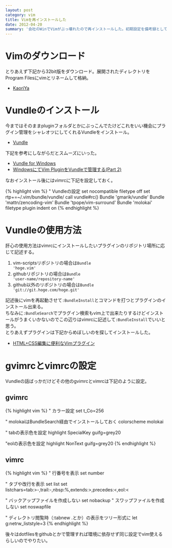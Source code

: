 ```yaml
---
layout: post
category: vim
title: Vimを再インストールした
date: 2012-04-20
summary: '会社のWinでVimがぶっ壊れたので再インストールした。初期設定を備考録として残しておく。'
---
```


# Vimのダウンロード

とりあえず下記から32bit版をダウンロード。展開されたディレクトリをProgram Filesにvimとリネームして格納。

* [KaoriYa](http://www.kaoriya.net/software/vim 'KaoriYa')

# Vundleのインストール

今まではそのままpluginフォルダとかにぶっこんでたけどこれをいい機会にプラグイン管理をシャレオツにしてくれるVundleをインストール。

* [Vundle](https://github.com/gmarik/Vundle 'Vundle')

下記を参考にしながらだとスムーズにいった。

* [Vundle for Windows](https://github.com/gmarik/vundle/wiki/Vundle-for-Windows 'Vundle for Windows')
* [WindowsにてVim PluginをVundleで管理する(Part 2)](http://www.kaneshinth.com/vim/windows-vim-plugin-vundle-2/ 'WindowsにてVim PluginをVundleで管理する(Part 2)')

なおインストール後にはvimrcに下記を設定しておく。

{% highlight vim %}
" Vundleの設定
set nocompatible
filetype off
set rtp+=~/.vim/bundle/vundle/
call vundle#rc()
Bundle 'gmarik/vundle'
Bundle 'mattn/zencoding-vim'
Bundle 'tpope/vim-surround'
Bundle 'molokai'
filetype plugin indent on
{% endhighlight %}

# Vundleの使用方法

肝心の使用方法はvimrcにインストールしたいプラグインのリポジトリ場所に応じて記述する。

1. vim-scriptsリポジトリの場合は<code class="inline">Bundle 'hoge.vim'</code>
2. githubリポジトリの場合は<code class="inline">Bundle 'user-name/repository-name'</code>
3. github以外のリポジトリの場合は<code class="inline">Bundle 'git://git.hoge.com/hoge.git'</code>

記述後にvimを再起動させて<code class="inline">:BundleInstall</code>とコマンドを打つとプラグインのインストール出来る。  
ちなみに<code class="inline">:BundleSearch</code>でプラグイン検索もvim上で出来たりするけどインストールがうまくいかないのでこの辺りはvimrcに記述して<code class="inline">:BundleInstall</code>でいいと思う。  
とりあえずプラグインは下記からめぼしいのを探してインストールした。

* [HTML+CSS編集に便利なVimプラグイン](http://matome.naver.jp/odai/2130348974487179401 'HTML+CSS編集に便利なVimプラグイン')

# gvimrcとvimrcの設定

Vundleの話ばっかだけどその他のgvimrcとvimrcは下記のように設定。  

## gvimrc

{% highlight vim %}
" カラー設定
set t_Co=256

" molokaiはBundleSearch経由でインストールしておく
colorscheme molokai

" tabの表示色を設定
highlight SpecialKey guifg=grey20

"eolの表示色を設定
highlight NonText guifg=grey20
{% endhighlight %}

## vimrc

{% highlight vim %}
" 行番号を表示
set number

" タブや改行を表示
set list
set listchars=tab:>-,trail:-,nbsp:%,extends:>,precedes:<,eol:<

" バックアップファイルを作成しない
set nobackup
" スワップファイルを作成しない
set noswapfile

" ディレクトリ閲覧時（:tabnew .とか）の表示をツリー形式に
let g:netrw_liststyle=3
{% endhighlight %}

後々はdotfilesをgithubとかで管理すれば環境に依存せず同じ設定でvim使えるらしいのでやりたい。
